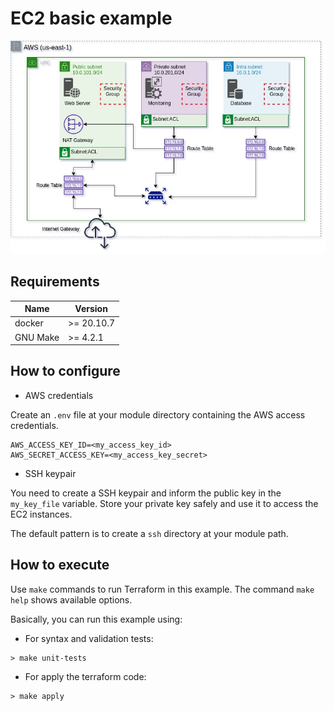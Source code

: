 # EC2 basic example

![Imagem](./images/AWS_VPC.jpg)

## Requirements

| Name | Version |
|------|---------|
| docker | >= 20.10.7 |
| GNU Make | >= 4.2.1 |

## How to configure

- AWS credentials

Create an `.env` file at your module directory containing the AWS access credentials.

```
AWS_ACCESS_KEY_ID=<my_access_key_id>
AWS_SECRET_ACCESS_KEY=<my_access_key_secret>
```

- SSH keypair

You need to create a SSH keypair and inform the public key in the `my_key_file` variable.
Store your private key safely and use it to access the EC2 instances.

The default pattern is to create a `ssh` directory at your module path.

## How to execute

Use `make` commands to run Terraform in this example. The command `make help` shows available options.

Basically, you can run this example using:

- For syntax and validation tests:
```shell
> make unit-tests
```

- For apply the terraform code:
```shell
> make apply
```
